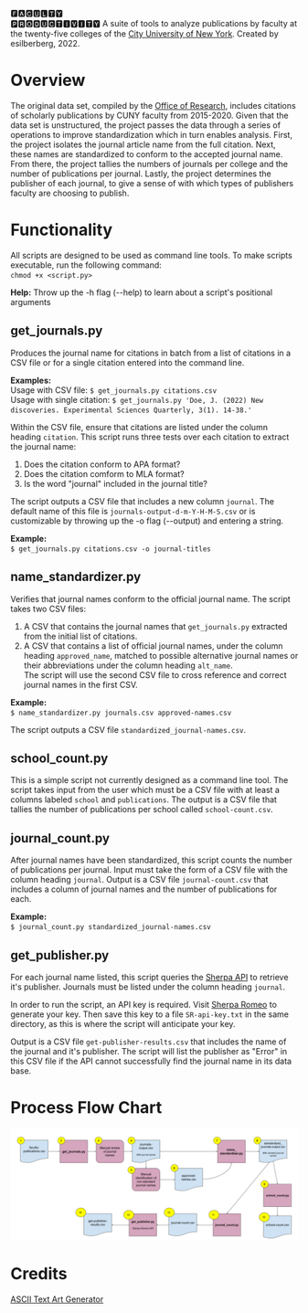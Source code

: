 🅵🅰🅲🆄🅻🆃🆈  
🅿🆁🅾🅳🆄🅲🆃🅸🆅🅸🆃🆈
A suite of tools to analyze publications by faculty at the twenty-five colleges of the [City University of New York](http://www.cuny.edu/). Created by esilberberg, 2022.

# Overview
The original data set, compiled by the [Office of Research](https://www.cuny.edu/research/office-of-research/), includes citations of scholarly publications by CUNY faculty from 2015-2020. Given that the data set is unstructured, the project passes the data through a series of operations to improve standardization which in turn enables analysis. First, the project isolates the journal article name from the full citation. Next, these names are standardized to conform to the accepted journal name. From there, the project tallies the numbers of journals per college and the number of publications per journal. Lastly, the project determines the publisher of each journal, to give a sense of with which types of publishers faculty are choosing to publish.

# Functionality
All scripts are designed to be used as command line tools. To make scripts executable, run the following command:  
`chmod +x <script.py>`

**Help:** Throw up the -h flag (--help) to learn about a script's positional arguments

## get_journals.py 
Produces the journal name for citations in batch from a list of citations in a CSV file or for a single citation entered into the command line.

**Examples:**  
Usage with CSV file: `$ get_journals.py citations.csv`   
Usage with single citation: `$ get_journals.py 'Doe, J. (2022) New discoveries. Experimental Sciences Quarterly, 3(1). 14-38.'`

Within the CSV file, ensure that citations are listed under the column heading `citation`. This script runs three tests over each citation to extract the journal name:
1. Does the citation conform to APA format?
2. Does the citation comform to MLA format?
3. Is the word "journal" included in the journal title?

The script outputs a CSV file that includes a new column `journal`. The default name of this file is `journals-output-d-m-Y-H-M-S.csv` or is customizable by throwing up the -o flag (--output) and entering a string.

**Example:**  
`$ get_journals.py citations.csv -o journal-titles`

## name_standardizer.py
Verifies that journal names conform to the official journal name. The script takes two CSV files:
1. A CSV that contains the journal names that `get_journals.py` extracted from the initial list of citations.
2. A CSV that contains a list of official journal names, under the column heading `approved_name`, matched to possible alternative journal names or their abbreviations under the column heading `alt_name`.  
The script will use the second CSV file to cross reference and correct journal names in the first CSV.

**Example:**   
`$ name_standardizer.py journals.csv approved-names.csv`

The script outputs a CSV file `standardized_journal-names.csv`.

## school_count.py
This is a simple script not currently designed as a command line tool. The script takes input from the user which must be a CSV file with at least a columns labeled `school` and `publications`. The output is a CSV file that tallies the number of publications per school called `school-count.csv`.

## journal_count.py
After journal names have been standardized, this script counts the number of publications per journal. Input must take the form of a CSV file with the column heading `journal`. Output is a CSV file `journal-count.csv` that includes a column of journal names and the number of publications for each.

**Example:**   
`$ journal_count.py standardized_journal-names.csv`

## get_publisher.py
For each journal name listed, this script queries the [Sherpa API](https://v2.sherpa.ac.uk/api/) to retrieve it's publisher. Journals must be listed under the column heading `journal`.

In order to run the script, an API key is required. Visit [Sherpa Romeo](https://v2.sherpa.ac.uk/cgi/register) to generate your key. Then save this key to a file `SR-api-key.txt` in the same directory, as this is where the script will anticipate your key.

Output is a CSV file `get-publisher-results.csv` that includes the name of the journal and it's publisher. The script will list the publisher as "Error" in this CSV file if the API cannot successfully find the journal name in its data base.

# Process Flow Chart
![Process Flow Chart](process-chart.png)

# Credits
[ASCII Text Art Generator](https://fsymbols.com/generators/carty/)

